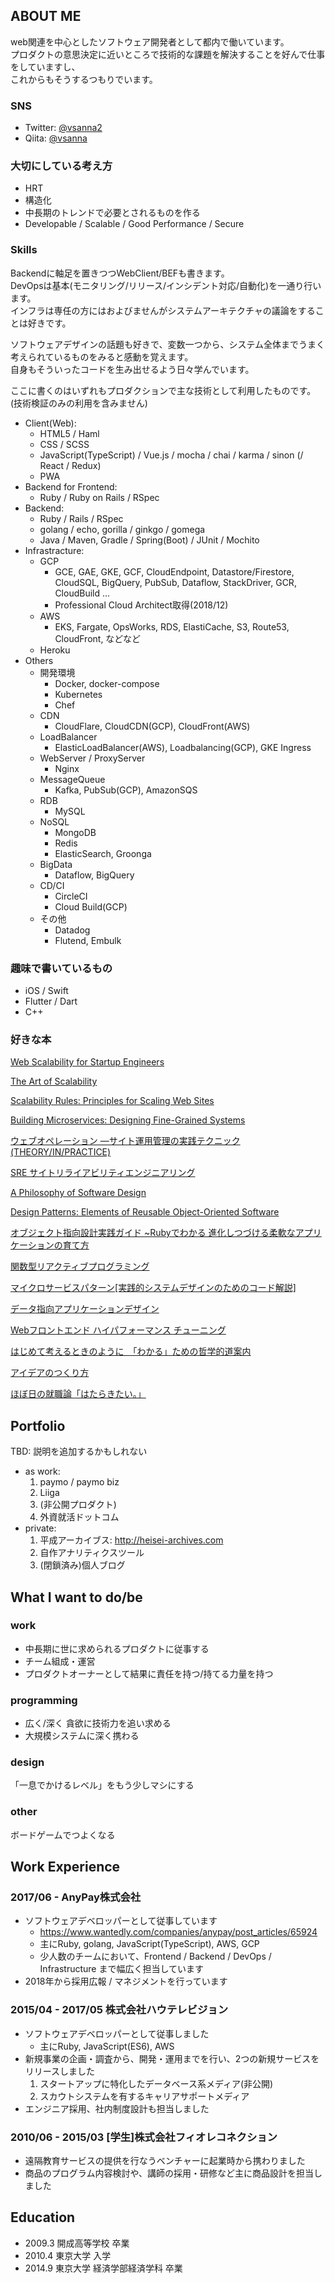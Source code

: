 
## ABOUT ME
web関連を中心としたソフトウェア開発者として都内で働いています。  
プロダクトの意思決定に近いところで技術的な課題を解決することを好んで仕事をしていますし、  
これからもそうするつもりでいます。


### SNS
- Twitter: [@vsanna2](https://twitter.com/vsanna2)
- Qiita: [@vsanna](https://qiita.com/vsanna)

### 大切にしている考え方
- HRT
- 構造化
- 中長期のトレンドで必要とされるものを作る
- Developable / Scalable / Good Performance / Secure

### Skills
Backendに軸足を置きつつWebClient/BEFも書きます。  
DevOpsは基本(モニタリング/リリース/インシデント対応/自動化)を一通り行います。  
インフラは専任の方にはおよびませんがシステムアーキテクチャの議論をすることは好きです。

ソフトウェアデザインの話題も好きで、変数一つから、システム全体までうまく考えられているものをみると感動を覚えます。  
自身もそういったコードを生み出せるよう日々学んでいます。

ここに書くのはいずれもプロダクションで主な技術として利用したものです。(技術検証のみの利用を含みません)

- Client(Web):
    - HTML5 / Haml
    - CSS / SCSS
    - JavaScript(TypeScript) / Vue.js / mocha / chai / karma / sinon (/ React / Redux)
    - PWA
- Backend for Frontend:
    - Ruby / Ruby on Rails / RSpec
- Backend:
    - Ruby / Rails / RSpec
    - golang / echo, gorilla / ginkgo / gomega
    - Java / Maven, Gradle / Spring(Boot) / JUnit / Mochito
- Infrastracture:
    - GCP
        - GCE, GAE, GKE, GCF, CloudEndpoint, Datastore/Firestore, CloudSQL, BigQuery, PubSub, Dataflow, StackDriver, GCR, CloudBuild ...
        - Professional Cloud Architect取得(2018/12)
    - AWS
        - EKS, Fargate, OpsWorks, RDS, ElastiCache, S3, Route53, CloudFront, などなど
    - Heroku
- Others
    - 開発環境
        - Docker, docker-compose
        - Kubernetes
        - Chef
    - CDN
        - CloudFlare, CloudCDN(GCP), CloudFront(AWS)
    - LoadBalancer
        - ElasticLoadBalancer(AWS), Loadbalancing(GCP), GKE Ingress
    - WebServer / ProxyServer
        - Nginx
    - MessageQueue
        - Kafka, PubSub(GCP), AmazonSQS
    - RDB
        - MySQL
    - NoSQL
        - MongoDB
        - Redis
        - ElasticSearch, Groonga
    - BigData
        - Dataflow, BigQuery
    - CD/CI
        - CircleCI
        - Cloud Build(GCP)
    - その他
        - Datadog
        - Flutend, Embulk

### 趣味で書いているもの
- iOS / Swift
- Flutter / Dart
- C++


### 好きな本
[Web Scalability for Startup Engineers](https://amzn.to/2WuG1Lb)

[The Art of Scalability](https://amzn.to/2XIhDHs)

[Scalability Rules: Principles for Scaling Web Sites](https://amzn.to/2WwyZFF)

[Building Microservices: Designing Fine-Grained Systems](https://amzn.to/2WA9Z05)

[ウェブオペレーション ―サイト運用管理の実践テクニック (THEORY/IN/PRACTICE)](https://amzn.to/2KbEo34)

[SRE サイトリライアビリティエンジニアリング](https://amzn.to/2Ia1Mfj)

[A Philosophy of Software Design](https://amzn.to/2Kc3ChU)

[Design Patterns: Elements of Reusable Object-Oriented Software](https://amzn.to/2Wz2V46)

[オブジェクト指向設計実践ガイド ~Rubyでわかる 進化しつづける柔軟なアプリケーションの育て方](https://amzn.to/2WAxtCF)

[関数型リアクティブプログラミング](https://amzn.to/2Zggiel)

[マイクロサービスパターン[実践的システムデザインのためのコード解説]](https://amzn.to/3dYdQxb)

[データ指向アプリケーションデザイン](https://amzn.to/2z2e3kp)

<!-- [初めてのプログラミング](https://amzn.to/2KaJKvH) -->

<!-- [Ruby on Rails 4 アプリケーションプログラミング](https://amzn.to/2XFuU3o) -->

<!-- [独習Java 新版](https://amzn.to/2I9igEi) -->

[Webフロントエンド ハイパフォーマンス チューニング](https://amzn.to/2XDR7ik)

<!-- [イシューからはじめよ――知的生産の「シンプルな本質」](https://amzn.to/2Ws68lS) -->

<!-- [論点思考](https://amzn.to/2Kav3sv) -->

[はじめて考えるときのように　「わかる」ための哲学的道案内](https://amzn.to/31qtU5x)

[アイデアのつくり方](https://amzn.to/31tDjZQ)

<!-- [プロフェッショナル原論](https://amzn.to/2WAxEhj) -->

[ほぼ日の就職論「はたらきたい。」 ](https://amzn.to/2Wz4kro)

## Portfolio
TBD: 説明を追加するかもしれない

- as work:
    1. paymo / paymo biz
    2. Liiga
    3. (非公開プロダクト)
    4. 外資就活ドットコム
- private:
    1. 平成アーカイブス: http://heisei-archives.com
    2. 自作アナリティクスツール
    3. (閉鎖済み)個人ブログ


## What I want to do/be

### work
- 中長期に世に求められるプロダクトに従事する
- チーム組成・運営
- プロダクトオーナーとして結果に責任を持つ/持てる力量を持つ

### programming
- 広く/深く 貪欲に技術力を追い求める
- 大規模システムに深く携わる

### design
「一息でかけるレベル」をもう少しマシにする

### other
ボードゲームでつよくなる


## Work Experience

### 2017/06 - AnyPay株式会社
- ソフトウェアデベロッパーとして従事しています
    - https://www.wantedly.com/companies/anypay/post_articles/65924
    - 主にRuby, golang, JavaScript(TypeScript), AWS, GCP
    - 少人数のチームにおいて、Frontend / Backend / DevOps / Infrastructure まで幅広く担当しています
- 2018年から採用広報 / マネジメントを行っています

### 2015/04 - 2017/05 株式会社ハウテレビジョン
- ソフトウェアデベロッパーとして従事しました
    - 主にRuby, JavaScript(ES6), AWS
- 新規事業の企画・調査から、開発・運用までを行い、2つの新規サービスをリリースしました
    1. スタートアップに特化したデータベース系メディア(非公開)
    2. スカウトシステムを有するキャリアサポートメディア
- エンジニア採用、社内制度設計も担当しました
    
### 2010/06 - 2015/03 [学生]株式会社フィオレコネクション
- 遠隔教育サービスの提供を行なうベンチャーに起業時から携わりました
- 商品のプログラム内容検討や、講師の採用・研修など主に商品設計を担当しました


## Education
- 2009.3 開成高等学校 卒業
- 2010.4 東京大学 入学
- 2014.9 東京大学 経済学部経済学科 卒業
